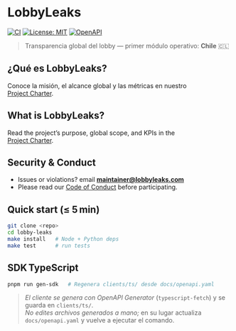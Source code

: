 # LobbyLeaks
[![CI](https://github.com/mauroepce/lobby-leaks/actions/workflows/ci.yml/badge.svg?branch=main)](https://github.com/mauroepce/lobby-leaks/actions/workflows/ci.yml)
[![License: MIT](https://img.shields.io/badge/License-MIT-yellow.svg)](LICENSE)
[![OpenAPI](https://img.shields.io/badge/openapi-validated-brightgreen?logo=openapi)](docs/openapi.yaml)

> Transparencia global del lobby — primer módulo operativo: **Chile** 🇨🇱  

## ¿Qué es LobbyLeaks?

Conoce la misión, el alcance global y las métricas en nuestro  
[Project Charter](docs/charter.md).

## What is LobbyLeaks?

Read the project’s purpose, global scope, and KPIs in the  
[Project Charter](docs/charter.md).

## Security & Conduct
- Issues or violations? email **[maintainer@lobbyleaks.com](mailto:maintainer@lobbyleaks.com)**
- Please read our [Code of Conduct](CODE_OF_CONDUCT.md) before participating.

## Quick start (≤ 5 min)

```bash
git clone <repo>
cd lobby-leaks
make install   # Node + Python deps
make test      # run tests
```

## SDK TypeScript

```bash
pnpm run gen-sdk   # Regenera clients/ts/ desde docs/openapi.yaml
```
> *El cliente se genera con OpenAPI Generator* (`typescript-fetch`) y se guarda en
`clients/ts/`.   
> *No edites archivos generados a mano;* en su lugar actualiza
`docs/openapi.yaml` y vuelve a ejecutar el comando.
